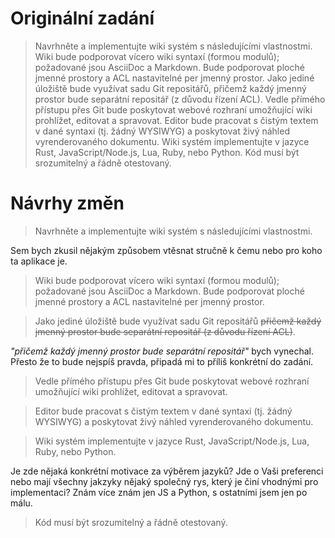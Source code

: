 # Originální zadání

> Navrhněte a implementujte wiki systém s následujícími vlastnostmi.
> Wiki bude podporovat vícero wiki syntaxí (formou modulů); požadované jsou AsciiDoc a Markdown.
> Bude podporovat ploché jmenné prostory a ACL nastavitelné per jmenný prostor.
> Jako jediné úložiště bude využívat sadu Git repositářů, přičemž každý jmenný prostor bude separátní repositář (z důvodu řízení ACL).
> Vedle přímého přístupu přes Git bude poskytovat webové rozhraní umožňující wiki prohlížet, editovat a spravovat.
> Editor bude pracovat s čistým textem v dané syntaxi (tj. žádný WYSIWYG) a poskytovat živý náhled vyrenderovaného dokumentu.
> Wiki systém implementujte v jazyce Rust, JavaScript/Node.js, Lua, Ruby, nebo Python.
> Kód musí být srozumitelný a řádně otestovaný.

# Návrhy změn

> Navrhněte a implementujte wiki systém s následujícími vlastnostmi.

Sem bych zkusil nějakým způsobem vtěsnat stručně k čemu nebo pro koho ta aplikace je.

> Wiki bude podporovat vícero wiki syntaxí (formou modulů); požadované jsou AsciiDoc a Markdown. Bude podporovat ploché jmenné prostory a ACL nastavitelné per jmenný prostor.

> Jako jediné úložiště bude využívat sadu Git repositářů ~~přičemž každý jmenný prostor bude separátní repositář (z důvodu řízení ACL)~~.

*"přičemž každý jmenný prostor bude separátní repositář"* bych vynechal. Přesto že to bude nejspíš pravda, připadá mi to příliš konkrétní do zadání.

> Vedle přímého přístupu přes Git bude poskytovat webové rozhraní umožňující wiki prohlížet, editovat a spravovat.

> Editor bude pracovat s čistým textem v dané syntaxi (tj. žádný WYSIWYG) a poskytovat živý náhled vyrenderovaného dokumentu.

> Wiki systém implementujte v jazyce Rust, JavaScript/Node.js, Lua, Ruby, nebo Python.

Je zde nějaká konkrétní motivace za výběrem jazyků? Jde o Vaši preferenci nebo mají všechny jakzyky nějaký společný rys, který je činí vhodnými pro implementaci? Znám více znám jen JS a Python, s ostatními jsem jen po málu.

> Kód musí být srozumitelný a řádně otestovaný.
